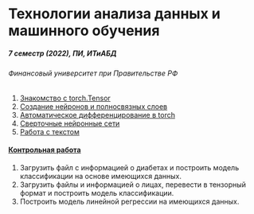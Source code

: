 # Технологии анализа данных и машинного обучения
##### 7 семестр (2022), ПИ, ИТиАБД 
###### Финансовый университет при Правительстве РФ

1. [Знакомство с torch.Tensor](1/1_ТАДиМО.ipynb)
2. [Создание нейронов и полносвязных слоев](2/2_ТАДиМО.ipynb)
3. [Автоматическое дифференцирование в torch](3/3_ТАДиМО.ipynb)
4. [Сверточные нейронные сети](4/4_ТАДиМО.ipynb)
5. [Работа с текстом](5/5_ТАДиМО.ipynb)

#### [Контрольная работа](кр/кр.ipynb)
1. Загрузить файл с информацией о диабетах и построить модель классификации на основе имеющихся данных.
2. Загрузить файлы и информацией о лицах, перевести в тензорный формат и построить модель классификации.
3. Построить модель линейной регрессии на имеющихся данных.
